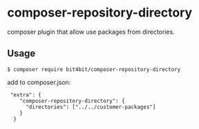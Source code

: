 # composer-repository-directory

composer plugin that allow use packages from directories.


## Usage

~~~
$ composer require bit4bit/composer-repository-directory
~~~

add to composer.json:

~~~
 "extra": {
    "composer-repository-directory": {
      "directories": ["../../customer-packages"]
    }
  }
~~~
